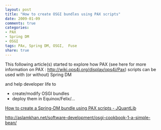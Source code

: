 ```yaml
---
layout: post
title: "How to create OSGI bundles using PAX scripts"
date: 2009-01-09
comments: true
categories:
- PAX
- Spring DM
- OSGI
tags: PAx, Spring DM, OSGI,  Fuse
share: true
---
```


This following article(s) started to explore how PAX (see here for more information on PAX : <a href="http://wiki.ops4j.org/display/ops4j/Pax">http://wiki.ops4j.org/display/ops4j/Pax</a>) scripts can be used with (or without) Spring DM

and help developer life to

* create/modify OSGI bundles
* deploy them in Equinox/Felix/...

<a href="http://www.jquantlib.org/index.php/How_to_create_a_Spring-DM_bundle_using_PAX_scripts">How to create a Spring-DM bundle using PAX scripts - JQuantLib</a>

<a href="http://aslamkhan.net/software-development/osgi-cookbook-1-a-simple-bean/">http://aslamkhan.net/software-development/osgi-cookbook-1-a-simple-bean/</a>

